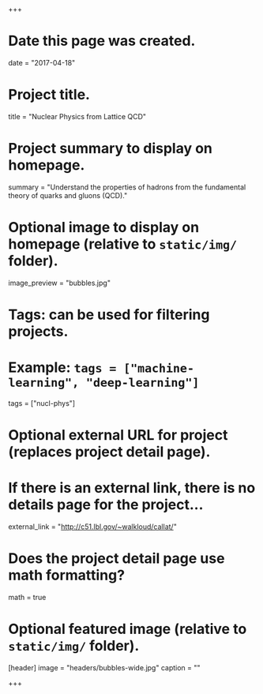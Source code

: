 +++
# Date this page was created.
date = "2017-04-18"

# Project title.
title = "Nuclear Physics from Lattice QCD"

# Project summary to display on homepage.
summary = "Understand the properties of hadrons from the fundamental theory of quarks and gluons (QCD)."

# Optional image to display on homepage (relative to `static/img/` folder).
image_preview = "bubbles.jpg"

# Tags: can be used for filtering projects.
# Example: `tags = ["machine-learning", "deep-learning"]`
tags = ["nucl-phys"]

# Optional external URL for project (replaces project detail page).
# If there is an external link, there is no details page for the project...
external_link = "http://c51.lbl.gov/~walkloud/callat/"

# Does the project detail page use math formatting?
math = true

# Optional featured image (relative to `static/img/` folder).
[header]
image = "headers/bubbles-wide.jpg"
caption = ""

+++
